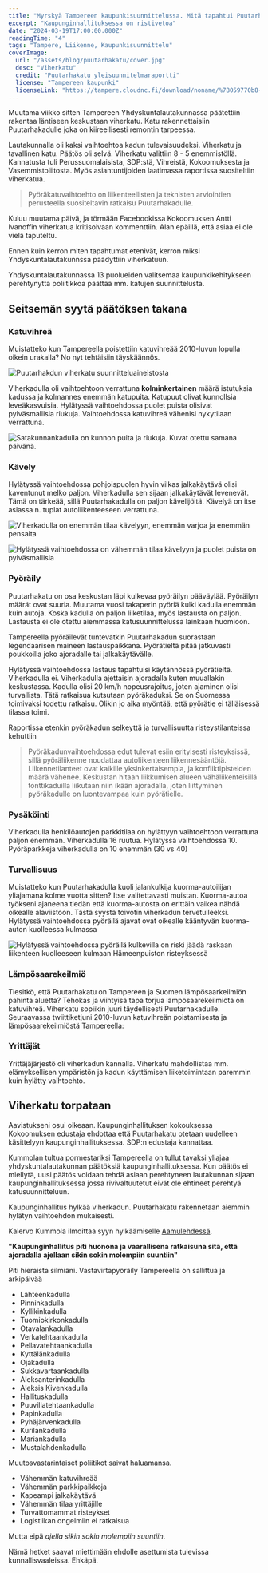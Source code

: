 ```yaml
---
title: "Myrskyä Tampereen kaupunkisuunnittelussa. Mitä tapahtui Puutarhakadulle?"
excerpt: "Kaupunginhallituksessa on ristivetoa"
date: "2024-03-19T17:00:00.000Z"
readingTime: "4"
tags: "Tampere, Liikenne, Kaupunkisuunnittelu"
coverImage:
  url: "/assets/blog/puutarhakatu/cover.jpg"
  desc: "Viherkatu"
  credit: "Puutarhakatu yleisuunnitelmaraportti"
  license: "Tampereen kaupunki"
  licenseLink: "https://tampere.cloudnc.fi/download/noname/%7B059770b8-7ab4-4cbb-b6c5-39121af9d612%7D/8301762"
---
```


Muutama viikko sitten Tampereen Yhdyskuntalautakunnassa päätettiin rakentaa läntiseen keskustaan viherkatu. Katu rakennettaisiin Puutarhakadulle joka on kiireellisesti remontin tarpeessa.

Lautakunnalla oli kaksi vaihtoehtoa kadun tulevaisuudeksi. Viherkatu ja tavallinen katu. Päätös oli selvä. Viherkatu valittiin 8 - 5 enemmistöllä. Kannatusta tuli Perussuomalaisista, SDP:stä, Vihreistä, Kokoomuksesta ja Vasemmistoliitosta. Myös asiantuntijoiden laatimassa raportissa suositeltiin viherkatua.

> Pyöräkatuvaihtoehto on liikenteellisten ja teknisten arviointien perusteella suositeltavin ratkaisu Puutarhakadulle.

Kuluu muutama päivä, ja törmään Facebookissa Kokoomuksen Antti Ivanoffin viherkatua kritisoivaan kommenttiin. Alan epäillä, että asiaa ei ole vielä taputeltu.

Ennen kuin kerron miten tapahtumat etenivät, kerron miksi Yhdyskuntalautakunnssa päädyttiin viherkatuun.

<infocard label="Yhdyskuntalautakunta">Yhdyskuntalautakunnassa 13 puolueiden valitsemaa kaupunkikehitykseen perehtynyttä poliitikkoa päättää mm. katujen suunnittelusta.</infocard>

## Seitsemän syytä päätöksen takana

### Katuvihreä

Muistatteko kun Tampereella poistettiin katuvihreää 2010-luvun lopulla oikein urakalla? No nyt tehtäisiin täyskäännös.

![Puutarhakdun viherkatu suunnitteluaineistosta](/assets/blog/puutarhakatu/viherkatu-piirretty.jpg)

Viherkadulla oli vaihtoehtoon verrattuna **kolminkertainen** määrä istutuksia kadussa ja kolmannes enemmän katupuita. Katupuut olivat kunnollsia leveäkasvuisia. Hylätyssä vaihtoehdossa puolet puista olisivat pylväsmallisia riukuja. Vaihtoehdossa katuvihreä vähenisi nykytilaan verrattuna.

![Satakunnankadulla on kunnon puita ja riukuja. Kuvat otettu samana päivänä.](/assets/blog/puutarhakatu/pylvasvaahterat.jpg)

### Kävely

Hylätyssä vaihtoehdossa pohjoispuolen hyvin vilkas jalkakäytävä olisi kaventunut melko paljon. Viherkadulla sen sijaan jalkakäytävät levenevät. Tämä on tärkeää, sillä Puutarhakadulla on paljon kävelijöitä. Kävelyä on itse asiassa n. tuplat autoliikenteeseen verrattuna.

![Viherkadulla on enemmän tilaa kävelyyn, enemmän varjoa ja enemmän pensaita](/assets/blog/puutarhakatu/kavely-viherkatu.jpg)

![Hylätyssä vaihtoehdossa on vähemmän tilaa kävelyyn ja puolet puista on pylväsmallisia](/assets/blog/puutarhakatu/kavely-vaihtoehto.jpg)

### Pyöräily

Puutarhakatu on osa keskustan läpi kulkevaa pyöräilyn pääväylää. Pyöräilyn määrät ovat suuria. Muutama vuosi takaperin pyöriä kulki kadulla enemmän kuin autoja. Koska kadulla on paljon liiketilaa, myös lastausta on paljon. Lastausta ei ole otettu aiemmassa katusuunnittelussa lainkaan huomioon.

Tampereella pyöräilevät tuntevatkin Puutarhakadun suorastaan legendaarisen maineen lastauspaikkana. Pyörätieltä pitää jatkuvasti poukkoilla joko ajoradalle tai jalkakäytävälle.

<tweet id="1336257586191085569"></tweet>

Hylätyssä vaihtoehdossa lastaus tapahtuisi käytännössä pyörätieltä. Viherkadulla ei. Viherkadulla ajettaisin ajoradalla kuten muuallakin keskustassa. Kadulla olisi 20 km/h nopeusrajoitus, joten ajaminen olisi turvallista. Tätä ratkaisua kutsutaan pyöräkaduksi. Se on Suomessa toimivaksi todettu ratkaisu. Olikin jo aika myöntää, että pyörätie ei tälläisessä tilassa toimi.

Raportissa etenkin pyöräkadun selkeyttä ja turvallisuutta risteystilanteissa kehuttiin

> Pyöräkadunvaihtoehdossa edut tulevat esiin erityisesti risteyksissä, sillä pyöräliikenne noudattaa autoliikenteen liikennesääntöjä. Liikennetilanteet ovat kaikille yksinkertaisempia, ja konfliktipisteiden määrä vähenee. Keskustan hitaan liikkumisen alueen vähäliikenteisillä tonttikaduilla liikutaan niin ikään ajoradalla, joten liittyminen pyöräkadulle on luontevampaa kuin pyörätielle.

### Pysäköinti

Viherkadulla henkilöautojen parkkitilaa on hylättyyn vaihtoehtoon verrattuna paljon enemmän. Viherkadulla 16 ruutua. Hylätyssä vaihtoehdossa 10. Pyöräparkkeja viherkadulla on 10 enemmän (30 vs 40)

### Turvallisuus

Muistatteko kun Puutarhakadulla kuoli jalankulkija kuorma-autoilijan yliajamana kolme vuotta sitten? Itse valitettavasti muistan. Kuorma-autoa työkseni ajaneena tiedän että kuorma-autosta on erittäin vaikea nähdä oikealle alaviistoon. Tästä syystä toivotin viherkadun tervetulleeksi. Hylätyssä vaihtoehdossa pyörällä ajavat ovat oikealle kääntyvän kuorma-auton kuolleessa kulmassa

![Hylätyssä vaihtoehdossa pyörällä kulkevilla on riski jäädä raskaan liikenteen kuolleeseen kulmaan Hämeenpuiston risteyksessä](/assets/blog/puutarhakatu/tormays.jpg)

### Lämpösaarekeilmiö

Tiesitkö, että Puutarhakatu on Tampereen ja Suomen lämpösaarkeilmiön pahinta aluetta? Tehokas ja viihtyisä tapa torjua lämpösaarekeilmiötä on katuvihreä. Viherkatu sopiikin juuri täydellisesti Puutarhakadulle. Seuraavassa twiittiketjuni 2010-luvun katuvihreän poistamisesta ja lämpösaarekeilmiöstä Tampereella:

<tweet id="1595888229575704584"></tweet>

### Yrittäjät

Yrittäjäjärjestö oli viherkadun kannalla. Viherkatu mahdollistaa mm. elämyksellisen ympäristön ja kadun käyttämisen liiketoimintaan paremmin kuin hylätty vaihtoehto.

## Viherkatu torpataan

Aavistukseni osui oikeaan. Kaupunginhallituksen kokouksessa Kokoomuksen edustaja ehdottaa että Puutarhakatu otetaan uudelleen käsittelyyn kaupunginhallituksessa. SDP:n edustaja kannattaa.

Kummolan tultua pormestariksi Tampereella on tullut tavaksi yliajaa yhdyskuntalautakunnan päätöksiä kaupunginhallituksessa. Kun päätös ei miellytä, uusi päätös voidaan tehdä asiaan perehtyneen lautakunnan sijaan kaupunginhallituksessa jossa rivivaltuutetut eivät ole ehtineet perehtyä katusuunnitteluun.

Kaupunginhallitus hylkää viherkadun. Puutarhakatu rakennetaan aiemmin hylätyn vaihtoehdon mukaisesti.

Kalervo Kummola ilmoittaa syyn hylkäämiselle [Aamulehdessä](https://www.aamulehti.fi/tampere/art-2000010302411.html).

**"Kaupunginhallitus piti huonona ja vaarallisena ratkaisuna sitä, että ajoradalla ajellaan sikin sokin molempiin suuntiin"**

Piti hieraista silmiäni. Vastavirtapyöräily Tampereella on sallittua ja arkipäivää

- Lähteenkadulla
- Pinninkadulla
- Kyllikinkadulla
- Tuomiokirkonkadulla
- Otavalankadulla
- Verkatehtaankadulla
- Pellavatehtaankadulla
- Kyttälänkadulla
- Ojakadulla
- Sukkavartaankadulla
- Aleksanterinkadulla
- Aleksis Kivenkadulla
- Hallituskadulla
- Puuvillatehtaankadulla
- Papinkadulla
- Pyhäjärvenkadulla
- Kurilankadulla
- Mariankadulla
- Mustalahdenkadulla

Muutosvastarintaiset poliitikot saivat haluamansa.

- Vähemmän katuvihreää
- Vähemmän parkkipaikkoja
- Kapeampi jalkakäytävä
- Vähemmän tilaa yrittäjille
- Turvattomammat risteykset
- Logistiikan ongelmiin ei ratkaisua

Mutta eipä _ajella sikin sokin molempiin suuntiin_.

Nämä hetket saavat miettimään ehdolle asettumista tulevissa kunnallisvaaleissa. Ehkäpä.
